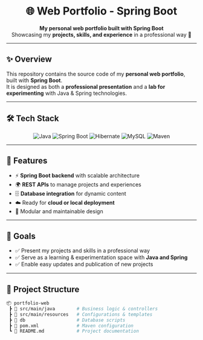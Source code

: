 <h1 align="center">🌐 Web Portfolio - Spring Boot</h1>

<p align="center">
  <b>My personal web portfolio built with Spring Boot</b><br>
  Showcasing my <b>projects, skills, and experience</b> in a professional way 🚀
</p>

---

## ✨ Overview
This repository contains the source code of my **personal web portfolio**, built with **Spring Boot**.  
It is designed as both a **professional presentation** and a **lab for experimenting** with Java & Spring technologies.  

---

## 🛠️ Tech Stack
<p align="center">
  <img src="https://img.shields.io/badge/Java-17+-red?logo=java&logoColor=white" alt="Java"/>
  <img src="https://img.shields.io/badge/Spring%20Boot-3.x-brightgreen?logo=springboot&logoColor=white" alt="Spring Boot"/>
  <img src="https://img.shields.io/badge/Hibernate-JPA-blue?logo=hibernate&logoColor=white" alt="Hibernate"/>
  <img src="https://img.shields.io/badge/MySQL-Database-orange?logo=mysql&logoColor=white" alt="MySQL"/>
  <img src="https://img.shields.io/badge/Maven-Build-lightgrey?logo=apachemaven&logoColor=white" alt="Maven"/>
</p>

---

## 🚀 Features
- ⚡ **Spring Boot backend** with scalable architecture  
- 🌍 **REST APIs** to manage projects and experiences  
- 🗄️ **Database integration** for dynamic content  
- ☁️ Ready for **cloud or local deployment**  
- 🧩 Modular and maintainable design  

---

## 🎯 Goals
- ✅ Present my projects and skills in a professional way  
- ✅ Serve as a learning & experimentation space with **Java and Spring**  
- ✅ Enable easy updates and publication of new projects  

---

## 📂 Project Structure
```bash
📦 portfolio-web
 ┣ 📂 src/main/java        # Business logic & controllers
 ┣ 📂 src/main/resources   # Configurations & templates
 ┣ 📂 db                   # Database scripts
 ┣ 📜 pom.xml              # Maven configuration
 ┗ 📜 README.md            # Project documentation
